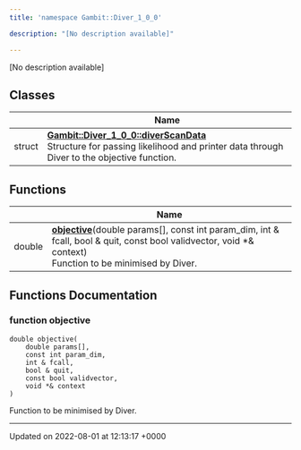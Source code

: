 ```yaml
---
title: 'namespace Gambit::Diver_1_0_0'

description: "[No description available]"

---
```







[No description available]

## Classes

|                | Name           |
| -------------- | -------------- |
| struct | **[Gambit::Diver_1_0_0::diverScanData](/documentation/code/classes/structgambit_1_1diver__1__0__0_1_1diverscandata/)** <br>Structure for passing likelihood and printer data through Diver to the objective function.  |

## Functions

|                | Name           |
| -------------- | -------------- |
| double | **[objective](/documentation/code/namespaces/namespacegambit_1_1diver__1__0__0/#function-objective)**(double params[], const int param_dim, int & fcall, bool & quit, const bool validvector, void *& context)<br>Function to be minimised by Diver.  |


## Functions Documentation

### function objective

```
double objective(
    double params[],
    const int param_dim,
    int & fcall,
    bool & quit,
    const bool validvector,
    void *& context
)
```

Function to be minimised by Diver. 





-------------------------------

Updated on 2022-08-01 at 12:13:17 +0000